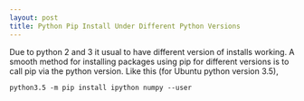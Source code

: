 ```yaml
---
layout: post
title: Python Pip Install Under Different Python Versions
---
```

Due to python 2 and 3 it usual to have different version of installs working. A smooth method for installing packages using pip for different versions is to call pip via the python version. Like this (for Ubuntu python version 3.5),

    python3.5 -m pip install ipython numpy --user

